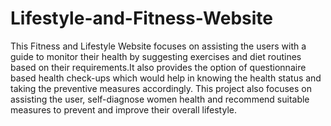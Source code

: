 # Lifestyle-and-Fitness-Website
This Fitness and Lifestyle Website focuses on assisting the users with a guide to monitor their health by suggesting exercises and diet routines based on their requirements.It also provides the option of questionnaire based health check-ups which would help in knowing the health status and taking the preventive measures accordingly.
This project also focuses on assisting the user, self-diagnose women health and recommend suitable measures to prevent and improve their overall lifestyle.
